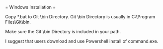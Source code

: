 = Windows Installation =

Copy *.bat to Git \bin Directory. Git \bin Directory is usually in C:\Program Files\Git\bin.

Make sure the Git \bin Directory is included in your path.

I suggest that users download and use Powershell install of command.exe.